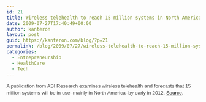 ```yaml
---
id: 21
title: Wireless telehealth to reach 15 million systems in North America by 2012
date: 2009-07-27T17:40:49+00:00
author: kanteron
layout: post
guid: https://kanteron.com/blog/?p=21
permalink: /blog/2009/07/27/wireless-telehealth-to-reach-15-million-systems-in-north-america-by-2012/
categories:
  - Entrepreneurship
  - HealthCare
  - Tech
---
```

<font size="3" face="Helvetica, Arial, sans-serif" color="#444444" class="Apple-style-span"><span style="font-size: 13px;line-height: 18px" class="Apple-style-span">A publication from ABI Research examines wireless telehealth and forecasts that 15 million systems will be in use–mainly in North America–by early in 2012. <a href="https://www.healthimaging.com/index.php?option=com_articles&view=article&id=18160" title="https://www.healthimaging.com/index.php?option=com_articles&view=article&id=18160" target="_blank">Source</a>.</span></font>
